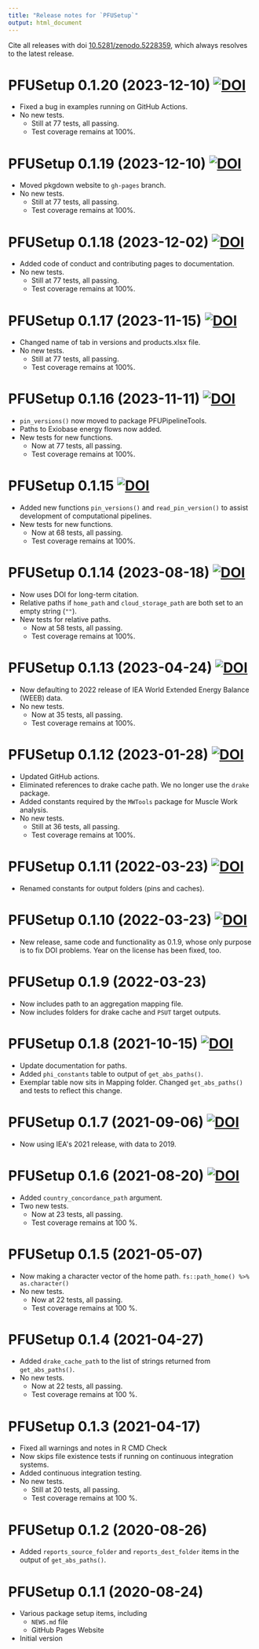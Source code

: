 ```yaml
---
title: "Release notes for `PFUSetup`"
output: html_document
---
```



Cite all releases with doi [10.5281/zenodo.5228359](https://doi.org/10.5281/zenodo.5228359), 
which always resolves to the latest release.


# PFUSetup 0.1.20 (2023-12-10) [![DOI](https://zenodo.org/badge/DOI/10.5281/zenodo.10342851.svg)](https://doi.org/10.5281/zenodo.10342851)

* Fixed a bug in examples running on GitHub Actions.
* No new tests.
    * Still at 77 tests, all passing.
    * Test coverage remains at 100%.


# PFUSetup 0.1.19 (2023-12-10) [![DOI](https://zenodo.org/badge/DOI/10.5281/zenodo.10342612.svg)](https://doi.org/10.5281/zenodo.10342612)

* Moved pkgdown website to `gh-pages` branch.
* No new tests.
    * Still at 77 tests, all passing.
    * Test coverage remains at 100%.


# PFUSetup 0.1.18 (2023-12-02) [![DOI](https://zenodo.org/badge/DOI/10.5281/zenodo.10251609.svg)](https://doi.org/10.5281/zenodo.10251609)

* Added code of conduct and contributing pages to documentation.
* No new tests.
    * Still at 77 tests, all passing.
    * Test coverage remains at 100%.


# PFUSetup 0.1.17 (2023-11-15) [![DOI](https://zenodo.org/badge/DOI/10.5281/zenodo.10137351.svg)](https://doi.org/10.5281/zenodo.10137351)

* Changed name of tab in versions and products.xlsx file.
* No new tests.
    - Still at 77 tests, all passing.
    - Test coverage remains at 100%.


# PFUSetup 0.1.16 (2023-11-11) [![DOI](https://zenodo.org/badge/DOI/10.5281/zenodo.10114842.svg)](https://doi.org/10.5281/zenodo.10114842)

* `pin_versions()` now moved to package PFUPipelineTools.
* Paths to Exiobase energy flows now added.
* New tests for new functions.
    - Now at 77 tests, all passing.
    - Test coverage remains at 100%.


# PFUSetup 0.1.15 [![DOI](https://zenodo.org/badge/DOI/10.5281/zenodo.10059871.svg)](https://doi.org/10.5281/zenodo.10059871)

* Added new functions `pin_versions()` and `read_pin_version()` 
  to assist development of computational pipelines.
* New tests for new functions.
    - Now at 68 tests, all passing.
    - Test coverage remains at 100%.


# PFUSetup 0.1.14 (2023-08-18) [![DOI](https://zenodo.org/badge/DOI/10.5281/zenodo.8264422.svg)](https://doi.org/10.5281/zenodo.8264422)

* Now uses DOI for long-term citation.
* Relative paths if `home_path` and `cloud_storage_path` are both
  set to an empty string (`""`).
* New tests for relative paths.
    - Now at 58 tests, all passing.
    - Test coverage remains at 100%.


# PFUSetup 0.1.13 (2023-04-24) [![DOI](https://zenodo.org/badge/DOI/10.5281/zenodo.7859068.svg)](https://doi.org/10.5281/zenodo.7859068)

* Now defaulting to 2022 release of IEA World Extended Energy Balance (WEEB) data.
* No new tests.
    - Now at 35 tests, all passing.
    - Test coverage remains at 100%.


# PFUSetup 0.1.12 (2023-01-28) [![DOI](https://zenodo.org/badge/DOI/10.5281/zenodo.7580050.svg)](https://doi.org/10.5281/zenodo.7580050)

* Updated GitHub actions.
* Eliminated references to drake cache path.
  We no longer use the `drake` package.
* Added constants required by the `MWTools` package for Muscle Work analysis.
* No new tests.
    - Still at 36 tests, all passing.
    - Test coverage remains at 100%.


# PFUSetup 0.1.11 (2022-03-23) [![DOI](https://zenodo.org/badge/DOI/10.5281/zenodo.6380998.svg)](https://doi.org/10.5281/zenodo.6380998)

* Renamed constants for output folders (pins and caches).


# PFUSetup 0.1.10 (2022-03-23) [![DOI](https://zenodo.org/badge/DOI/10.5281/zenodo.6380706.svg)](https://doi.org/10.5281/zenodo.6380706)

* New release, same code and functionality as 0.1.9, whose only purpose
  is to fix DOI problems.
  Year on the license has been fixed, too.


# PFUSetup 0.1.9 (2022-03-23)

* Now includes path to an aggregation mapping file.
* Now includes folders for drake cache and `PSUT` target outputs.


# PFUSetup 0.1.8 (2021-10-15) [![DOI](https://zenodo.org/badge/DOI/10.5281/zenodo.5572350.svg)](https://doi.org/10.5281/zenodo.5572350)

* Update documentation for paths.
* Added `phi_constants` table to output of `get_abs_paths()`.
* Exemplar table now sits in Mapping folder.
  Changed `get_abs_paths()` and tests to reflect this change.


# PFUSetup 0.1.7 (2021-09-06) [![DOI](https://zenodo.org/badge/DOI/10.5281/zenodo.5476116.svg)](https://doi.org/10.5281/zenodo.5476116)

* Now using IEA's 2021 release, with data to 2019.


# PFUSetup 0.1.6 (2021-08-20) [![DOI](https://zenodo.org/badge/DOI/10.5281/zenodo.5228360.svg)](https://doi.org/10.5281/zenodo.5228360)

* Added `country_concordance_path` argument.
* Two new tests.
    * Now at 23 tests, all passing.
    * Test coverage remains at 100 %.


# PFUSetup 0.1.5 (2021-05-07)

* Now making a character vector of the home path.
  `fs::path_home() %>% as.character()`
* No new tests.
    * Now at 22 tests, all passing.
    * Test coverage remains at 100 %.


# PFUSetup 0.1.4 (2021-04-27)

* Added `drake_cache_path` to the list of strings returned 
  from `get_abs_paths()`.
* No new tests.
    * Now at 22 tests, all passing.
    * Test coverage remains at 100 %.


# PFUSetup 0.1.3 (2021-04-17)

* Fixed all warnings and notes in R CMD Check
* Now skips file existence tests if running on continuous integration systems.
* Added continuous integration testing.
* No new tests.
    * Still at 20 tests, all passing.
    * Test coverage remains at 100 %.


# PFUSetup 0.1.2 (2020-08-26)

* Added `reports_source_folder` and `reports_dest_folder` items
  in the output of `get_abs_paths()`.


# PFUSetup 0.1.1 (2020-08-24)

* Various package setup items, including
    * `NEWS.md` file
    * GitHub Pages Website
* Initial version
